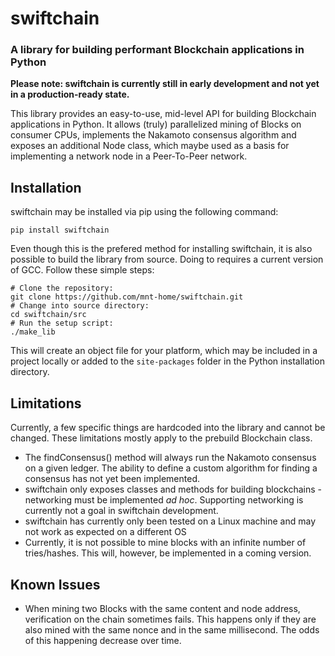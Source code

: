 # swiftchain
### A library for building performant Blockchain applications in Python

**Please note: swiftchain is currently still in early development and not yet in a production-ready state.**

This library provides an easy-to-use, mid-level API for building Blockchain applications in Python. It allows (truly) parallelized mining of Blocks on consumer CPUs, implements the Nakamoto consensus algorithm and exposes an additional Node class, which maybe used as a basis for implementing a network node in a Peer-To-Peer network.

## Installation

swiftchain may be installed via pip using the following command:
```
pip install swiftchain
```
Even though this is the prefered method for installing swiftchain, it is also possible to build the library from source. Doing to requires a current version of GCC. Follow these simple steps:

```
# Clone the repository:
git clone https://github.com/mnt-home/swiftchain.git
# Change into source directory:
cd swiftchain/src
# Run the setup script:
./make_lib
```

This will create an object file for your platform, which may be included in a project locally or added to the ```site-packages``` folder in the Python installation directory.


## Limitations

Currently, a few specific things are hardcoded into the library and cannot be changed. These limitations mostly apply to the prebuild Blockchain class.

* The findConsensus() method will always run the Nakamoto consensus on a given ledger. The ability to define a custom algorithm for finding a consensus has not yet been implemented.
* swiftchain only exposes classes and methods for building blockchains - networking must be implemented *ad hoc*. Supporting networking is currently not a goal in swiftchain development.
* swiftchain has currently only been tested on a Linux machine and may not work as expected on a different OS
* Currently, it is not possible to mine blocks with an infinite number of tries/hashes. This will, however, be implemented in a coming version.

## Known Issues

* When mining two Blocks with the same content and node address, verification on the chain sometimes fails. This happens only if they are also mined with the same nonce and in the same millisecond. The odds of this happening decrease over time.
